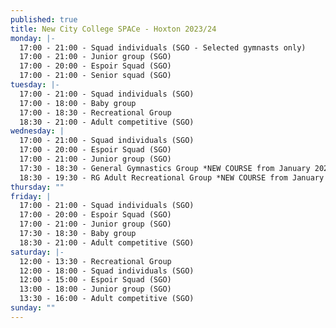 ```yaml
---
published: true
title: New City College SPACe - Hoxton 2023/24
monday: |-
  17:00 - 21:00 - Squad individuals (SGO - Selected gymnasts only)
  17:00 - 21:00 - Junior group (SGO)
  17:00 - 20:00 - Espoir Squad (SGO)
  17:00 - 21:00 - Senior squad (SGO)
tuesday: |-
  17:00 - 21:00 - Squad individuals (SGO)
  17:00 - 18:00 - Baby group 
  17:00 - 18:30 - Recreational Group
  18:30 - 21:00 - Adult competitive (SGO)
wednesday: |
  17:00 - 21:00 - Squad individuals (SGO)
  17:00 - 20:00 - Espoir Squad (SGO)
  17:00 - 21:00 - Junior group (SGO)
  17:30 - 18:30 - General Gymnastics Group *NEW COURSE from January 2024*
  18:30 - 19:30 - RG Adult Recreational Group *NEW COURSE from January 2024*
thursday: ""
friday: |
  17:00 - 21:00 - Squad individuals (SGO)
  17:00 - 20:00 - Espoir Squad (SGO)
  17:00 - 21:00 - Junior group (SGO)
  17:30 - 18:30 - Baby group
  18:30 - 21:00 - Adult competitive (SGO)
saturday: |-
  12:00 - 13:30 - Recreational Group
  12:00 - 18:00 - Squad individuals (SGO)
  12:00 - 15:00 - Espoir Squad (SGO)
  13:00 - 18:00 - Junior group (SGO)
  13:30 - 16:00 - Adult competitive (SGO)
sunday: ""
---
```

